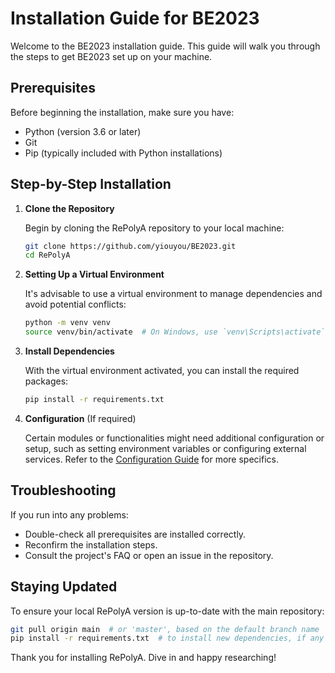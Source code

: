 # Installation Guide for BE2023

Welcome to the BE2023 installation guide. This guide will walk you through the steps to get BE2023 set up on your machine.

## Prerequisites

Before beginning the installation, make sure you have:

- Python (version 3.6 or later)
- Git
- Pip (typically included with Python installations)

## Step-by-Step Installation

1. **Clone the Repository**

   Begin by cloning the RePolyA repository to your local machine:

   ```bash
   git clone https://github.com/yiouyou/BE2023.git
   cd RePolyA
   ```
2. **Setting Up a Virtual Environment**

   It's advisable to use a virtual environment to manage dependencies and avoid potential conflicts:

   ```bash
   python -m venv venv
   source venv/bin/activate  # On Windows, use `venv\Scripts\activate`
   ```
3. **Install Dependencies**

   With the virtual environment activated, you can install the required packages:

   ```bash
   pip install -r requirements.txt
   ```

4. **Configuration** (If required)

   Certain modules or functionalities might need additional configuration or setup, such as setting environment variables or configuring external services. Refer to the [Configuration Guide](https://github.com/yiouyou/BE2023/blob/main/CONFIGURATION_GUIDE.md) for more specifics.

## Troubleshooting

If you run into any problems:

- Double-check all prerequisites are installed correctly.
- Reconfirm the installation steps.
- Consult the project's FAQ or open an issue in the repository.

## Staying Updated

To ensure your local RePolyA version is up-to-date with the main repository:

```bash
git pull origin main  # or 'master', based on the default branch name
pip install -r requirements.txt  # to install new dependencies, if any
```

Thank you for installing RePolyA. Dive in and happy researching!
